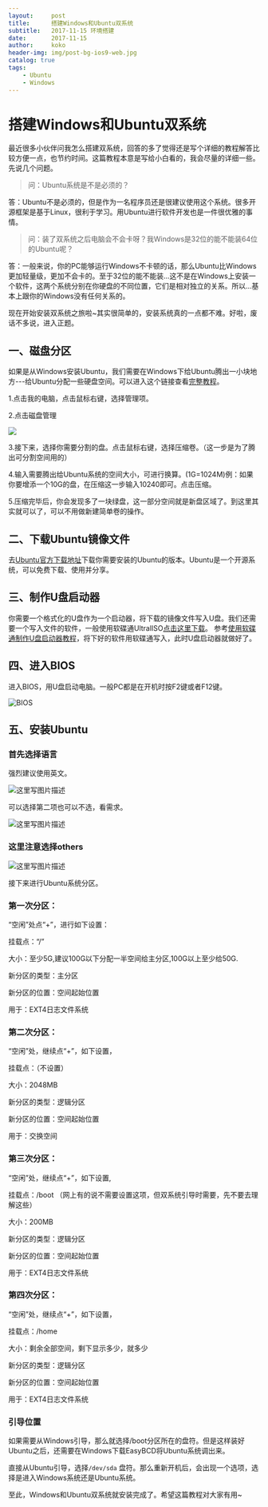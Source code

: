 ```yaml
---
layout:     post
title:      搭建Windows和Ubuntu双系统
subtitle:   2017-11-15 环境搭建
date:       2017-11-15
author:     koko
header-img: img/post-bg-ios9-web.jpg
catalog: true
tags:
    - Ubuntu
    - Windows
---
```


# 搭建Windows和Ubuntu双系统

最近很多小伙伴问我怎么搭建双系统，回答的多了觉得还是写个详细的教程解答比较方便一点，也节约时间。这篇教程本意是写给小白看的，我会尽量的详细一些。
先说几个问题。

>问：Ubuntu系统是不是必须的？

答：Ubuntu不是必须的，但是作为一名程序员还是很建议使用这个系统。很多开源框架是基于Linux，很利于学习。用Ubuntu进行软件开发也是一件很优雅的事情。

>问：装了双系统之后电脑会不会卡呀？我Windows是32位的能不能装64位的Ubuntu呢？

答：一般来说，你的PC能够运行Windows不卡顿的话，那么Ubuntu比Windows更加轻量级，更加不会卡的。至于32位的能不能装...这不是在Windows上安装一个软件，这两个系统分别在你硬盘的不同位置，它们是相对独立的关系。所以...基本上跟你的Windows没有任何关系的。

现在开始安装双系统之旅啦~其实很简单的，安装系统真的一点都不难。好啦，废话不多说，进入正题。

## 一、磁盘分区
如果是从Windows安装Ubuntu，我们需要在Windows下给Ubuntu腾出一小块地方---给Ubuntu分配一些硬盘空间。可以进入这个链接查看[完整教程](https://jingyan.baidu.com/article/4b07be3c79863648b380f314.html)。

1.点击我的电脑，点击鼠标右键，选择管理项。

2.点击磁盘管理



![](http://img.blog.csdn.net/20171114210819603?watermark/2/text/aHR0cDovL2Jsb2cuY3Nkbi5uZXQva29rb3plbmcxOTk1/font/5a6L5L2T/fontsize/400/fill/I0JBQkFCMA==/dissolve/70/gravity/SouthEast)

3.接下来，选择你需要分割的盘。点击鼠标右键，选择压缩卷。（这一步是为了腾出可分割空间用的）

4.输入需要腾出给Ubuntu系统的空间大小，可进行换算。(1G=1024M)例：如果你要增添一个10G的盘，在压缩这一步输入10240即可。点击压缩。

5.压缩完毕后，你会发现多了一块绿盘，这一部分空间就是新盘区域了。到这里其实就可以了，可以不用做新建简单卷的操作。


## 二、下载Ubuntu镜像文件

去[Ubuntu官方下载地址](http://cn.ubuntu.com/download/)下载你需要安装的Ubuntu的版本。Ubuntu是一个开源系统，可以免费下载、使用并分享。

## 三、制作U盘启动器

你需要一个格式化的U盘作为一个启动器，将下载的镜像文件写入U盘。我们还需要一个写入文件的软件，一般使用软碟通UltralISO[点击这里下载](http://cn.ezbsystems.com/ultraiso/)。
参考[使用软碟通制作U盘启动器教程](https://jingyan.baidu.com/article/a378c960630e61b329283045.html)，将下好的软件用软碟通写入，此时U盘启动器就做好了。

## 四、进入BIOS

进入BIOS，用U盘启动电脑。一般PC都是在开机时按F2键或者F12键。


![BIOS](http://img.blog.csdn.net/20161209205409537?watermark/2/text/aHR0cDovL2Jsb2cuY3Nkbi5uZXQvQnlDaGVuNjIz/font/5a6L5L2T/fontsize/400/fill/I0JBQkFCMA==/dissolve/70/gravity/Center)

## 五、安装Ubuntu

### 首先选择语言

强烈建议使用英文。


![这里写图片描述](http://img.blog.csdn.net/20161209205420506?watermark/2/text/aHR0cDovL2Jsb2cuY3Nkbi5uZXQvQnlDaGVuNjIz/font/5a6L5L2T/fontsize/400/fill/I0JBQkFCMA==/dissolve/70/gravity/Center)

可以选择第二项也可以不选，看需求。

![这里写图片描述](http://img.blog.csdn.net/20161209205430714?watermark/2/text/aHR0cDovL2Jsb2cuY3Nkbi5uZXQvQnlDaGVuNjIz/font/5a6L5L2T/fontsize/400/fill/I0JBQkFCMA==/dissolve/70/gravity/Center)

### 这里注意选择others


![这里写图片描述](http://img.blog.csdn.net/20161209205441308?watermark/2/text/aHR0cDovL2Jsb2cuY3Nkbi5uZXQvQnlDaGVuNjIz/font/5a6L5L2T/fontsize/400/fill/I0JBQkFCMA==/dissolve/70/gravity/Center)

接下来进行Ubuntu系统分区。

### 第一次分区：

“空闲”处点“+”，进行如下设置：

挂载点：“/”

大小：至少5G,建议100G以下分配一半空间给主分区,100G以上至少给50G.

新分区的类型：主分区

新分区的位置：空间起始位置

用于：EXT4日志文件系统

### 第二次分区：

“空闲”处，继续点“+”，如下设置，

挂载点：（不设置）

大小：2048MB

新分区的类型：逻辑分区

新分区的位置：空间起始位置

用于：交换空间

### 第三次分区：

“空闲”处，继续点“+”，如下设置,

挂载点：/boot  （网上有的说不需要设置这项，但双系统引导时需要，先不要去理解这些）

大小：200MB

新分区的类型：逻辑分区

新分区的位置：空间起始位置

用于：EXT4日志文件系统

### 第四次分区：

“空闲”处，继续点“+”，如下设置，

挂载点：/home

大小：剩余全部空间，剩下显示多少，就多少

新分区的类型：逻辑分区

新分区的位置：空间起始位置

用于：EXT4日志文件系统

### 引导位置

如果需要从Windows引导，那么就选择/boot分区所在的盘符。但是这样装好Ubuntu之后，还需要在Windows下载EasyBCD将Ubuntu系统调出来。

直接从Ubuntu引导，选择`/dev/sda` 盘符。那么重新开机后，会出现一个选项，选择是进入Windows系统还是Ubuntu系统。

至此，Windows和Ubuntu双系统就安装完成了。希望这篇教程对大家有用~



